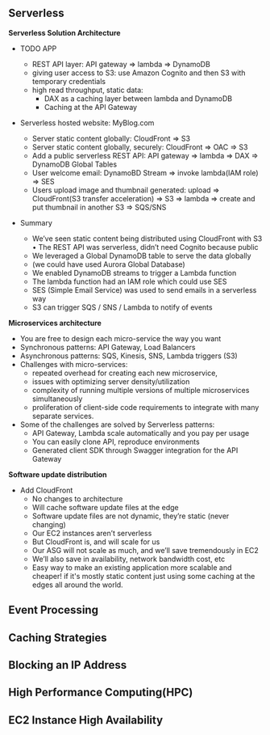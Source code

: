 ## Serverless

**Serverless Solution Architecture**
- TODO APP
	- REST API layer: API gateway => lambda => DynamoDB
	- giving user access to S3: use Amazon Cognito and then S3 with temporary credentials
	- high read throughput, static data: 
		- DAX as a caching layer between lambda and DynamoDB
		- Caching at the API Gateway

- Serverless hosted website: MyBlog.com
	- Server static content globally: CloudFront => S3
	- Server static content globally, securely: CloudFront => OAC => S3
	- Add a public serverless REST API: API gateway => lambda => DAX => DynamoDB Global Tables
	- User welcome email: DynamoBD Stream => invoke lambda(IAM role) => SES
	- Users upload image and thumbnail generated: upload => CloudFront(S3 transfer acceleration) => S3 => lambda => create and put thumbnail in another S3 => SQS/SNS

- Summary
	- We’ve seen static content being distributed using CloudFront with S3 • The REST API was serverless, didn’t need Cognito because public  
	- We leveraged a Global DynamoDB table to serve the data globally  
	- (we could have used Aurora Global Database)
	- We enabled DynamoDB streams to trigger a Lambda function  
	- The lambda function had an IAM role which could use SES  
	- SES (Simple Email Service) was used to send emails in a serverless way
	- S3 can trigger SQS / SNS / Lambda to notify of events

**Microservices architecture**
- You are free to design each micro-service the way you want
- Synchronous patterns: API Gateway, Load Balancers  
- Asynchronous patterns: SQS, Kinesis, SNS, Lambda triggers (S3)
- Challenges with micro-services:  
	- repeated overhead for creating each new microservice,  
	- issues with optimizing server density/utilization  
	- complexity of running multiple versions of multiple microservices simultaneously  
	- proliferation of client-side code requirements to integrate with many separate services.
- Some of the challenges are solved by Serverless patterns:  
	- API Gateway, Lambda scale automatically and you pay per usage  
	- You can easily clone API, reproduce environments  
	- Generated client SDK through Swagger integration for the API Gateway

**Software update distribution**
- Add CloudFront
	- No changes to architecture  
	- Will cache software update files at the edge  
	- Software update files are not dynamic, they’re static (never changing)
	- Our EC2 instances aren’t serverless  
	- But CloudFront is, and will scale for us  
	- Our ASG will not scale as much, and we’ll save tremendously in EC2
	- We’ll also save in availability, network bandwidth cost, etc  
	- Easy way to make an existing application more scalable and cheaper! if it's mostly static content just using some caching at the edges all around the world.

## Event Processing


## Caching Strategies


## Blocking an IP Address


## High Performance Computing(HPC)


## EC2 Instance High Availability


